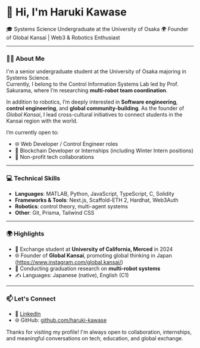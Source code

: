# 👋 Hi, I'm Haruki Kawase

🎓 Systems Science Undergraduate at the University of Osaka
🌍 Founder of Global Kansai | Web3 & Robotics Enthusiast

---

### 🧑‍🎓 About Me

I'm a senior undergraduate student at the University of Osaka majoring in Systems Science.  
Currently, I belong to the Control Information Systems Lab led by Prof. Sakurama, where I’m researching **multi-robot team coordination**.

In addition to robotics, I’m deeply interested in **Software engineering**, **control engineering**, and **global community-building**. As the founder of *Global Kansai*, I lead cross-cultural initiatives to connect students in the Kansai region with the world.

I’m currently open to:
- 🌐 Web Developer / Control Engineer roles
- 🔗 Blockchain Developer or Internships (including Winter Intern positions)
- 🤝 Non-profit tech collaborations

---

### 💻 Technical Skills

- **Languages**: MATLAB, Python, JavaScript, TypeScript, C, Solidity
- **Frameworks & Tools**: Next.js, Scaffold-ETH 2, Hardhat, Web3Auth  
- **Robotics**: control theory, multi-agent systems
- **Other**: Git, Prisma, Tailwind CSS

---

### 🌍 Highlights

- 🤝 Exchange student at **University of California, Merced** in 2024
- 🌐 Founder of **Global Kansai**, promoting global thinking in Japan (https://www.instagram.com/global.kansai/)
- 🤖 Conducting graduation research on **multi-robot systems**
- ✍️ Languages: Japanese (native), English (C1)

---

### 📫 Let's Connect

- 🔗 [LinkedIn](https://www.linkedin.com/in/haruki-kawase-7a7248306/)
- 🌐 GitHub: [github.com/haruki-kawase](https://github.com/haruki-kawase)

Thanks for visiting my profile! I'm always open to collaboration, internships, and meaningful conversations on tech, education, and global exchange. 
